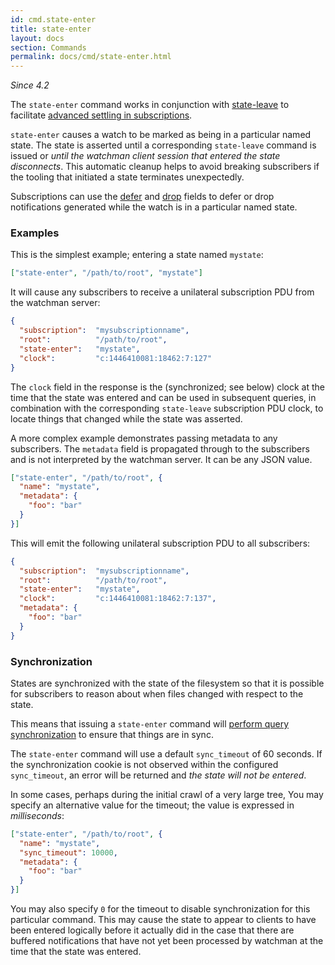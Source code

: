 ```yaml
---
id: cmd.state-enter
title: state-enter
layout: docs
section: Commands
permalink: docs/cmd/state-enter.html
---
```


*Since 4.2*

The `state-enter` command works in conjunction with
[state-leave](/watchman/docs/cmd/state-leave.html) to facilitate [advanced
settling in subscriptions](/watchman/docs/cmd/subscribe.html#advanced-settling).

`state-enter` causes a watch to be marked as being in a particular named
state.  The state is asserted until a corresponding `state-leave` command is
issued or *until the watchman client session that entered the state
disconnects*.  This automatic cleanup helps to avoid breaking subscribers
if the tooling that initiated a state terminates unexpectedly.

Subscriptions can use the [defer](/watchman/docs/cmd/subscribe.html#defer) and
[drop](/watchman/docs/cmd/subscribe.html#drop) fields to defer or drop
notifications generated while the watch is in a particular named state.

### Examples

This is the simplest example; entering a state named `mystate`:

```json
["state-enter", "/path/to/root", "mystate"]
```

It will cause any subscribers to receive a unilateral subscription PDU
from the watchman server:

```json
{
  "subscription":  "mysubscriptionname",
  "root":          "/path/to/root",
  "state-enter":   "mystate",
  "clock":         "c:1446410081:18462:7:127"
}
```

The `clock` field in the response is the (synchronized; see below) clock at the
time that the state was entered and can be used in subsequent queries, in
combination with the corresponding `state-leave` subscription PDU clock, to
locate things that changed while the state was asserted.

A more complex example demonstrates passing metadata to any subscribers.  The
`metadata` field is propagated through to the subscribers and is not
interpreted by the watchman server.  It can be any JSON value.

```json
["state-enter", "/path/to/root", {
  "name": "mystate",
  "metadata": {
    "foo": "bar"
  }
}]
```

This will emit the following unilateral subscription PDU to all subscribers:

```json
{
  "subscription":  "mysubscriptionname",
  "root":          "/path/to/root",
  "state-enter":   "mystate",
  "clock":         "c:1446410081:18462:7:137",
  "metadata": {
    "foo": "bar"
  }
}
```

### Synchronization

States are synchronized with the state of the filesystem so that it is
possible for subscribers to reason about when files changed with respect to
the state.

This means that issuing a `state-enter` command will [perform query
synchronization](/watchman/docs/cookies.html#how-cookies-work) to ensure that
things are in sync.

The `state-enter` command will use a default `sync_timeout` of 60 seconds.
If the synchronization cookie is not observed within the configured
`sync_timeout`, an error will be returned and *the state will not be entered*.

In some cases, perhaps during the initial crawl of a very large tree, You may
specify an alternative value for the timeout; the value is expressed in
*milliseconds*:

```json
["state-enter", "/path/to/root", {
  "name": "mystate",
  "sync_timeout": 10000,
  "metadata": {
    "foo": "bar"
  }
}]
```

You may also specify `0` for the timeout to disable synchronization for this
particular command.   This may cause the state to appear to clients to have
been entered logically before it actually did in the case that there are
buffered notifications that have not yet been processed by watchman at the time
that the state was entered.

